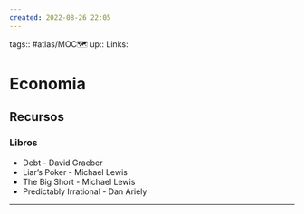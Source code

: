 ```yaml
---
created: 2022-08-26 22:05
---
```

tags:: #atlas/MOC🗺 
up::
Links: 
# Economia
## Recursos
### Libros
- Debt - David Graeber
- Liar’s Poker - Michael Lewis
- The Big Short - Michael Lewis
- Predictably Irrational - Dan Ariely
___
